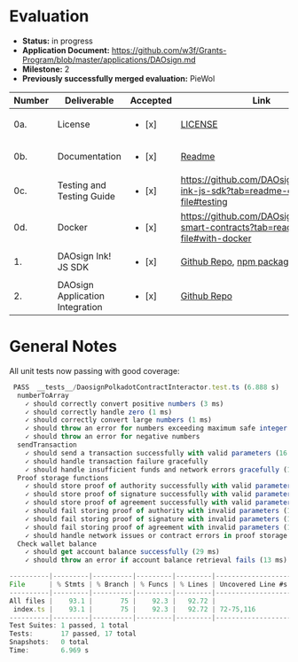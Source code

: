 # Evaluation


- **Status:** in progress
- **Application Document:** https://github.com/w3f/Grants-Program/blob/master/applications/DAOsign.md
- **Milestone:** 2
- **Previously successfully merged evaluation:** PieWol

| Number | Deliverable | Accepted | Link | Notes |
| ------------- | ------------- | ------------- | ------------- | ------------- |
| 0a. | License | <ul><li>[x] </li></ul> | [LICENSE](https://github.com/DAOsign/daosign-ink-js-sdk/blob/main/LICENSE) | Apache 2.0 |
| 0b. | Documentation                   | <ul><li>[x] </li></ul> | [Readme](https://github.com/DAOsign/daosign-ink-js-sdk/blob/main/README.md) |  |
| 0c.    | Testing and Testing Guide | <ul><li>[x] </li></ul> |         https://github.com/DAOsign/daosign-ink-js-sdk?tab=readme-ov-file#testing                                                                                                               |         |
| 0d.    | Docker                    | <ul><li>[x] </li></ul> |   https://github.com/DAOsign/polkadot-smart-contracts?tab=readme-ov-file#with-docker                                                                                                                     | 
| 1. | DAOsign Ink! JS SDK             | <ul><li>[x] </li></ul> | [Github Repo](https://github.com/DAOsign/daosign-ink-js-sdk), [npm package](https://www.npmjs.com/package/@daosign/polkadot)      | |
| 2. | DAOsign Application Integration | <ul><li>[x] </li></ul> |      [Github Repo](https://github.com/DAOsign/frontend) | 

# General Notes

All unit tests now passing with good coverage:

```ts
 PASS  __tests__/DaosignPolkadotContractInteractor.test.ts (6.888 s)
  numberToArray
    ✓ should correctly convert positive numbers (3 ms)
    ✓ should correctly handle zero (1 ms)
    ✓ should correctly convert large numbers (1 ms)
    ✓ should throw an error for numbers exceeding maximum safe integer (13 ms)
    ✓ should throw an error for negative numbers
  sendTransaction
    ✓ should send a transaction successfully with valid parameters (16 ms)
    ✓ should handle transaction failure gracefully
    ✓ should handle insufficient funds and network errors gracefully (1 ms)
  Proof storage functions
    ✓ should store proof of authority successfully with valid parameters (2 ms)
    ✓ should store proof of signature successfully with valid parameters (1 ms)
    ✓ should store proof of agreement successfully with valid parameters (1 ms)
    ✓ should fail storing proof of authority with invalid parameters (1 ms)
    ✓ should fail storing proof of signature with invalid parameters (1 ms)
    ✓ should fail storing proof of agreement with invalid parameters (1 ms)
    ✓ should handle network issues or contract errors in proof storage
  Check wallet balance
    ✓ should get account balance successfully (29 ms)
    ✓ should throw an error if account balance retrieval fails (13 ms)

----------|---------|----------|---------|---------|-------------------
File      | % Stmts | % Branch | % Funcs | % Lines | Uncovered Line #s 
----------|---------|----------|---------|---------|-------------------
All files |    93.1 |       75 |    92.3 |   92.72 |                   
 index.ts |    93.1 |       75 |    92.3 |   92.72 | 72-75,116         
----------|---------|----------|---------|---------|-------------------
Test Suites: 1 passed, 1 total
Tests:       17 passed, 17 total
Snapshots:   0 total
Time:        6.969 s
```
